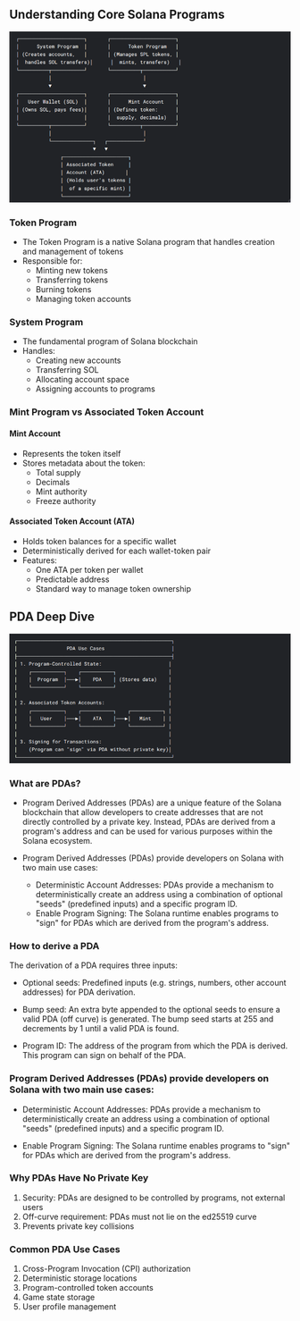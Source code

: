 ## Understanding Core Solana Programs

![alt text](image.png)

### Token Program

- The Token Program is a native Solana program that handles creation and management of tokens
- Responsible for:
  - Minting new tokens
  - Transferring tokens
  - Burning tokens
  - Managing token accounts

### System Program

- The fundamental program of Solana blockchain
- Handles:
  - Creating new accounts
  - Transferring SOL
  - Allocating account space
  - Assigning accounts to programs

### Mint Program vs Associated Token Account

#### Mint Account

- Represents the token itself
- Stores metadata about the token:
  - Total supply
  - Decimals
  - Mint authority
  - Freeze authority

#### Associated Token Account (ATA)

- Holds token balances for a specific wallet
- Deterministically derived for each wallet-token pair
- Features:
  - One ATA per token per wallet
  - Predictable address
  - Standard way to manage token ownership

## PDA Deep Dive

![alt text](image-1.png)

### What are PDAs?

- Program Derived Addresses (PDAs) are a unique feature of the Solana blockchain that allow developers to create addresses that are not directly controlled by a private key. Instead, PDAs are derived from a program's address and can be used for various purposes within the Solana ecosystem.

- Program Derived Addresses (PDAs) provide developers on Solana with two main use cases:

  - Deterministic Account Addresses: PDAs provide a mechanism to deterministically create an address using a combination of optional "seeds" (predefined inputs) and a specific program ID.
  - Enable Program Signing: The Solana runtime enables programs to "sign" for PDAs which are derived from the program's address.

### How to derive a PDA

The derivation of a PDA requires three inputs:

- Optional seeds: Predefined inputs (e.g. strings, numbers, other account addresses) for PDA derivation.

- Bump seed: An extra byte appended to the optional seeds to ensure a valid PDA (off curve) is generated. The bump seed starts at 255 and decrements by 1 until a valid PDA is found.

- Program ID: The address of the program from which the PDA is derived. This program can sign on behalf of the PDA.

### Program Derived Addresses (PDAs) provide developers on Solana with two main use cases:

- Deterministic Account Addresses: PDAs provide a mechanism to deterministically create an address using a combination of optional "seeds" (predefined inputs) and a specific program ID.

- Enable Program Signing: The Solana runtime enables programs to "sign" for PDAs which are derived from the program's address.

### Why PDAs Have No Private Key

1. Security: PDAs are designed to be controlled by programs, not external users
2. Off-curve requirement: PDAs must not lie on the ed25519 curve
3. Prevents private key collisions

### Common PDA Use Cases

1. Cross-Program Invocation (CPI) authorization
2. Deterministic storage locations
3. Program-controlled token accounts
4. Game state storage
5. User profile management
